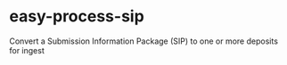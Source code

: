 # easy-process-sip
Convert a Submission Information Package (SIP) to one or more deposits for ingest
